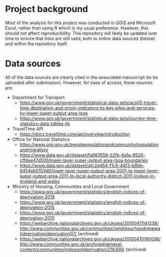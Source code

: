 # Project background
Most of the analysis for this project was conducted in QGIS and Microsoft Excel, rather than using R which is my usual preference.
However, this should not affect reproducibility. This repository will likely be updated over time to ensure that links are still valid, both to online data sources (below) and within the repository itself.

# Data sources
All of the data sources are clearly cited in the associated manuscript (to be uploaded after submission).
However, for ease of access, these sources are:
* Department for Transport
  - https://www.gov.uk/government/statistical-data-sets/acs05-travel-time-destination-and-origin-indicators-to-key-sites-and-services-by-lower-super-output-area-lsoa
  - https://www.gov.uk/government/statistical-data-sets/journey-time-statistics-data-tables-jts
* TravelTime API
  - https://docs.traveltime.com/api/overview/introduction
* Office for National Statistics
  - https://www.ons.gov.uk/peoplepopulationandcommunity/populationandmigration/
  - https://www.data.gov.uk/dataset/fa883558-22fb-4a1a-8529-cffdee47d500/lower-layer-super-output-area-lsoa-boundaries
  - https://www.data.gov.uk/dataset/afc2ed54-f1c5-44f3-b8bb-6454eb0153d0/lower-layer-super-output-area-2001-to-lower-layer-super-output-area-2011-to-local-authority-district-2011-lookup-in-england-and-wales
* Ministry of Housing, Communities and Local Government
  - https://www.gov.uk/government/statistics/english-indices-of-deprivation-2019
  - https://www.gov.uk/government/statistics/english-indices-of-deprivation-2015
  - https://www.gov.uk/government/statistics/english-indices-of-deprivation-2010
  - https://webarchive.nationalarchives.gov.uk/ukgwa/20100411141238/http://www.communities.gov.uk/communities/neighbourhoodrenewal/deprivation/deprivation07/ (archived)
  - https://webarchive.nationalarchives.gov.uk/ukgwa/20100410180038/http://www.communities.gov.uk/archived/general-content/communities/indicesofdeprivation/216309/ (archived)
